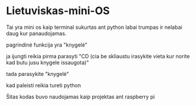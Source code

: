 # Lietuviskas-mini-OS
Tai yra mini os kaip terminal sukurtas ant python labai trumpas ir nelabai daug kur panaudojamas.


pagrindinė funkcija yra "knygelė"


ja ijungti reikia pirma parasyti "CD (cia be skliaustu irasykite vieta kur norite kad butu jusu knygele issaugota)"


tada parasykite "knygelė"


kad paleisti reikia tureti python


Šitas kodas buvo naudojamas kaip projektas ant raspberry pi
